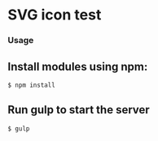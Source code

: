 # SVG icon test

### Usage

## Install modules using npm:

    $ npm install

## Run gulp to start the server

    $ gulp